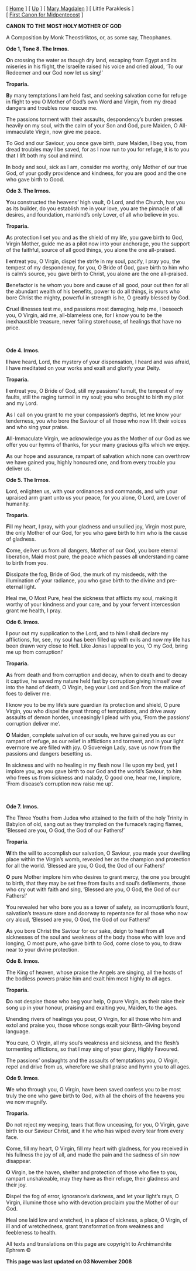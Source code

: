 \[ [Home](index.md) \] \[ [Up](theophan.md) \] \[ [Mary Magdalen](22julcan.md) \] \[ Little Paraklesis \] \[ [First Canon for Midpentecost](MidPenCan1.md) \]

**CANON TO THE MOST HOLY MOTHER OF GOD**

A Composition by Monk Theostiriktos, or, as some say, Theophanes.

**Ode 1, Tone 8. The Irmos.**

**O**n crossing the water as though dry land, escaping from Egypt and its miseries in his flight, the Israelite raised his voice and cried aloud, ‘To our Redeemer and our God now let us sing!’

**Troparia.**

**B**y many temptations I am held fast, and seeking salvation come for refuge in flight to you O Mother of God’s own Word and Virgin, from my dread dangers and troubles now rescue me.

**T**he passions torment with their assaults, despondency’s burden presses heavily on my soul, with the calm of your Son and God, pure Maiden, O All-immaculate Virgin, now give me peace.

**T**o God and our Saviour, you once gave birth, pure Maiden, I beg you, from dread troubles may I be saved, for as I now run to you for refuge, it is to you that I lift both my soul and mind.

**I**n body and soul, sick as I am, consider me worthy, only Mother of our true God, of your godly providence and kindness, for you are good and the one who gave birth to Good.

**Ode 3. The Irmos.**

**Y**ou constructed the heavens’ high vault, O Lord, and the Church, has you as its builder, do you establish me in your love, you are the pinnacle of all desires, and foundation, mankind’s only Lover, of all who believe in you.

**Troparia.**

**A**s protection I set you and as the shield of my life, you gave birth to God, Virgin Mother, guide me as a pilot now into your anchorage, you the support of the faithful, source of all good things, you alone the one all-praised.

**I** entreat you, O Virgin, dispel the strife in my soul, pacify, I pray you, the tempest of my despondency, for you, O Bride of God, gave birth to him who is calm’s source, you gave birth to Christ, you alone are the one all-praised.

**B**enefactor is he whom you bore and cause of all good, pour out then for all the abundant wealth of his benefits, power to do all things, is yours who bore Christ the mighty, powerful in strength is he, O greatly blessed by God.

**C**ruel illnesses test me, and passions most damaging, help me, I beseech you, O Virgin, aid me, all-blameless one, for I know you to be the inexhaustible treasure, never failing storehouse, of healings that have no price.

 

**Ode 4. Irmos.**

**I** have heard, Lord, the mystery of your dispensation, I heard and was afraid, I have meditated on your works and exalt and glorify your Deity.

**Troparia.**

**I** entreat you, O Bride of God, still my passions’ tumult, the tempest of my faults, still the raging turmoil in my soul; you who brought to birth my pilot and my Lord.

**A**s I call on you grant to me your compassion’s depths, let me know your tenderness, you who bore the Saviour of all those who now lift their voices and who sing your praise.

**A**ll-Immaculate Virgin, we acknowledge you as the Mother of our God as we offer you our hymns of thanks, for your many gracious gifts which we enjoy.

**A**s our hope and assurance, rampart of salvation which none can overthrow we have gained you, highly honoured one, and from every trouble you deliver us.

**Ode 5. The Irmos**.

**L**ord, enlighten us, with your ordinances and commands, and with your upraised arm grant unto us your peace, for you alone, O Lord, are Lover of humanity.

**Troparia.**

**F**ill my heart, I pray, with your gladness and unsullied joy, Virgin most pure, the only Mother of our God, for you who gave birth to him who is the cause of gladness.

**C**ome, deliver us from all dangers, Mother of our God, you bore eternal liberation, Maid most pure, the peace which passes all understanding came to birth from you.

**D**issipate the fog, Bride of God, the murk of my misdeeds, with the illumination of your radiance, you who gave birth to the divine and pre-eternal light.

**H**eal me, O Most Pure, heal the sickness that afflicts my soul, making it worthy of your kindness and your care, and by your fervent intercession grant me health, I pray.

**Ode 6. Irmos.**

**I** pour out my supplication to the Lord, and to him I shall declare my afflictions, for, see, my soul has been filled up with evils and now my life has been drawn very close to Hell. Like Jonas I appeal to you, ‘O my God, bring me up from corruption!’

**Troparia.**

**A**s from death and from corruption and decay, when to death and to decay it captive, he saved my nature held fast by corruption giving himself over into the hand of death, O Virgin, beg your Lord and Son from the malice of foes to deliver me.

**I** know you to be my life’s sure guardian its protection and shield, O pure Virgin, you who dispel the great throng of temptations, and drive away assaults of demon hordes, unceasingly I plead with you, ‘From the passions’ corruption deliver me’.

**O** Maiden, complete salvation of our souls, we have gained you as our rampart of refuge, as our relief in afflictions and torment, and in your light evermore we are filled with joy. O Sovereign Lady, save us now from the passions and dangers besetting us.

**I**n sickness and with no healing in my flesh now I lie upon my bed, yet I implore you, as you gave birth to our God and the world’s Saviour, to him who frees us from sickness and malady, O good one, hear me, I implore, ‘From disease’s corruption now raise me up’.

 

**Ode 7. Irmos.**

**T**he Three Youths from Judea who attained to the faith of the holy Trinity in Babylon of old, sang out as they trampled on the furnace’s raging flames, ‘Blessed are you, O God, the God of our Fathers!’

**Troparia**.

**W**ith the will to accomplish our salvation, O Saviour, you made your dwelling place within the Virgin’s womb, revealed her as the champion and protection for all the world. ‘Blessed are you, O God, the God of our Fathers!’

**O** pure Mother implore him who desires to grant mercy, the one you brought to birth, that they may be set free from faults and soul’s defilements, those who cry out with faith and sing, ‘Blessed are you, O God, the God of our Fathers!’

**Y**ou revealed her who bore you as a tower of safety, as incorruption’s fount, salvation’s treasure store and doorway to repentance for all those who now cry aloud, ‘Blessed are you, O God, the God of our Fathers!’

**A**s you bore Christ the Saviour for our sake, deign to heal from all sicknesses of the soul and weakness of the body those who with love and longing, O most pure, who gave birth to God, come close to you, to draw near to your divine protection.

**Ode 8. Irmos.**

**T**he King of heaven, whose praise the Angels are singing, all the hosts of the bodiless powers praise him and exalt him most highly to all ages.

**Troparia.**

**D**o not despise those who beg your help, O pure Virgin, as their raise their song up in your honour, praising and exalting you, Maiden, to the ages.

**U**nending rivers of healings you pour, O Virgin, for all those who him and extol and praise you, those whose songs exalt your Birth-Giving beyond language.

**Y**ou cure, O Virgin, all my soul’s weakness and sickness, and the flesh’s tormenting afflictions, so that I may sing of your glory, Highly Favoured.

**T**he passions’ onslaughts and the assaults of temptations you, O Virgin, repel and drive from us, wherefore we shall praise and hymn you to all ages.

**Ode 9. Irmos**.

**W**e who through you, O Virgin, have been saved confess you to be most truly the one who gave birth to God, with all the choirs of the heavens you we now magnify.

**Troparia.**

**D**o not reject my weeping, tears that flow unceasing, for you, O Virgin, gave birth to our Saviour Christ, and it he who has wiped every tear from every face.

**C**ome, fill my heart, O Virgin, fill my heart with gladness, for you received in his fullness the joy of all, and made the pain and the sadness of sin now disappear.

**O** Virgin, be the haven, shelter and protection of those who flee to you, rampart unshakeable, may they have as their refuge, their gladness and their joy.

**D**ispel the fog of error, ignorance’s darkness, and let your light’s rays, O Virgin, illumine those who with devotion proclaim you the Mother of our God.

**H**eal one laid low and wretched, in a place of sickness, a place, O Virgin, of ill and of wretchedness, grant transformation from weakness and feebleness to health.

All texts and translations on this page are copyright to Archimandrite Ephrem ©

**This page was last updated on 03 November 2008**
